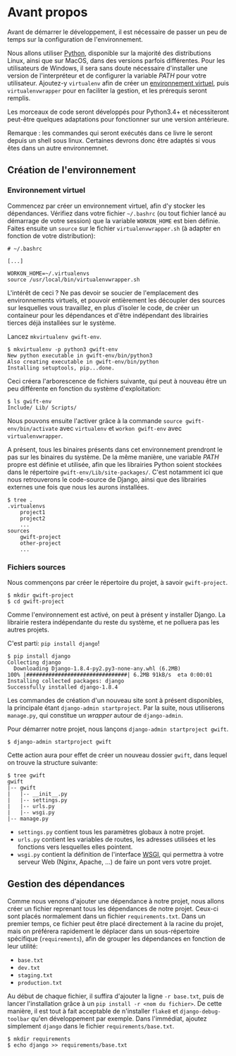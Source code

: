 Avant propos
============

Avant de démarrer le développement, il est nécessaire de passer un peu de temps sur la configuration de l'environnement.

Nous allons utiliser [Python](https://www.python.org/), disponible sur la majorité des distributions Linux, ainsi que sur MacOS, dans des versions parfois différentes. Pour les utilisateurs de Windows, il sera sans doute nécessaire d'installer une version de l'interpréteur et de configurer la variable *PATH* pour votre utilisateur. Ajoutez-y `virtualenv` afin de créer un [environnement virtuel](http://sametmax.com/les-environnement-virtuels-python-virtualenv-et-virtualenvwrapper/), puis `virtualenvwrapper` pour en faciliter la gestion, et les prérequis seront remplis. 

Les morceaux de code seront développés pour Python3.4+ et nécessiteront peut-être quelques adaptations pour fonctionner sur une version antérieure.

Remarque : les commandes qui seront exécutés dans ce livre le seront depuis un shell sous linux. Certaines devrons donc être adaptés si vous êtes dans un autre environnemnet.

Création de l'environnement
---------------------------

### Environnement virtuel

Commencez par créer un environnement virtuel, afin d'y stocker les dépendances. Vérifiez dans votre fichier `~/.bashrc` (ou tout fichier lancé au démarrage de votre session) que la variable `WORKON_HOME` est bien définie. Faites ensuite un `source` sur le fichier `virtualenvwrapper.sh` (à adapter en fonction de votre distribution):

```shell
# ~/.bashrc

[...]

WORKON_HOME=~/.virtualenvs
source /usr/local/bin/virtualenvwrapper.sh
```

L'intérêt de ceci ? Ne pas devoir se soucier de l'emplacement des environnements virtuels, et pouvoir entièrement les découpler des sources sur lesquelles vous travaillez, en plus d'isoler le code, de créer un containeur pour les dépendances et d'être indépendant des librairies tierces déjà installées sur le système.

Lancez `mkvirtualenv gwift-env`.

```shell
$ mkvirtualenv -p python3 gwift-env
New python executable in gwift-env/bin/python3
Also creating executable in gwift-env/bin/python
Installing setuptools, pip...done.
```

Ceci créera l'arborescence de fichiers suivante, qui peut à nouveau être un peu différente en fonction du système d'exploitation:

```shell
$ ls gwift-env
Include/ Lib/ Scripts/
```

Nous pouvons ensuite l'activer grâce à la commande `source gwift-env/bin/activate` avec `virtualenv` et `workon gwift-env` avec `virtualenvwrapper`.

A présent, tous les binaires présents dans cet environnement prendront le pas sur les binaires du système. De la même manière, une variable *PATH* propre est définie et utilisée, afin que les librairies Python soient stockées dans le répertoire `gwift-env/Lib/site-packages/`. C'est notamment ici que nous retrouverons le code-source de Django, ainsi que des librairies externes une fois que nous les aurons installées.

```shell
$ tree .
.virtualenvs
    project1
    project2
    ...
sources
    gwift-project
    other-project
    ...
```

### Fichiers sources

Nous commençons par créer le répertoire du projet, à savoir `gwift-project`.

```shell
$ mkdir gwift-project
$ cd gwift-project
```

Comme l'environnement est activé, on peut à présent y installer Django. La librairie restera indépendante du reste du système, et ne polluera pas les autres projets.

C'est parti: `pip install django`!

```shell
$ pip install django
Collecting django
  Downloading Django-1.8.4-py2.py3-none-any.whl (6.2MB)
100% |################################| 6.2MB 91kB/s  eta 0:00:01
Installing collected packages: django
Successfully installed django-1.8.4
```

Les commandes de création d'un nouveau site sont à présent disponibles, la principale étant `django-admin startproject`. Par la suite, nous utiliserons `manage.py`, qui constitue un *wrapper* autour de `django-admin`.

Pour démarrer notre projet, nous lançons `django-admin startproject gwift`.

```shell
$ django-admin startproject gwift
```

Cette action aura pour effet de créer un nouveau dossier `gwift`, dans lequel on trouve la structure suivante:

```shell
$ tree gwift
gwift
|-- gwift
|   |-- __init__.py
|   |-- settings.py
|   |-- urls.py
|   |-- wsgi.py
|-- manage.py

```

 * `settings.py` contient tous les paramètres globaux à notre projet.
 * `urls.py` contient les variables de routes, les adresses utilisées et les fonctions vers lesquelles elles pointent.
 * `wsgi.py` contient la définition de l'interface [WSGI](https://en.wikipedia.org/wiki/Web_Server_Gateway_Interface), qui permettra à votre serveur Web (Nginx, Apache, ...) de faire un pont vers votre projet.

Gestion des dépendances
-----------------------

Comme nous venons d'ajouter une dépendance à notre projet, nous allons créer un fichier reprenant tous les dépendances de notre projet. Ceux-ci sont placés normalement dans un fichier `requirements.txt`. Dans un premier temps, ce fichier peut être placé directement à la racine du projet, mais on préférera rapidement le déplacer dans un sous-répertoire spécifique (`requirements`), afin de grouper les dépendances en fonction de leur utilité: 

 * `base.txt`
 * `dev.txt`
 * `staging.txt`
 * `production.txt`

Au début de chaque fichier, il suffira d'ajouter la ligne `-r base.txt`, puis de lancer l'installation grâce à un `pip install -r <nom du fichier>`. De cette manière, il est tout à fait acceptable de n'installer `flake8` et `django-debug-toolbar` qu'en développement par exemple.  Dans l'immédiat, ajoutez simplement `django` dans le fichier `requirements/base.txt`.

```shell
$ mkdir requirements
$ echo django >> requirements/base.txt
```
